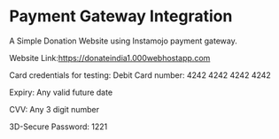 # Payment Gateway Integration

A Simple Donation Website  using Instamojo payment gateway.

Website Link:https://donateindia1.000webhostapp.com

Card credentials for testing:
Debit Card number:
4242 4242 4242 4242

Expiry:
Any valid future date

CVV:
Any 3 digit number

3D-Secure Password:
1221
